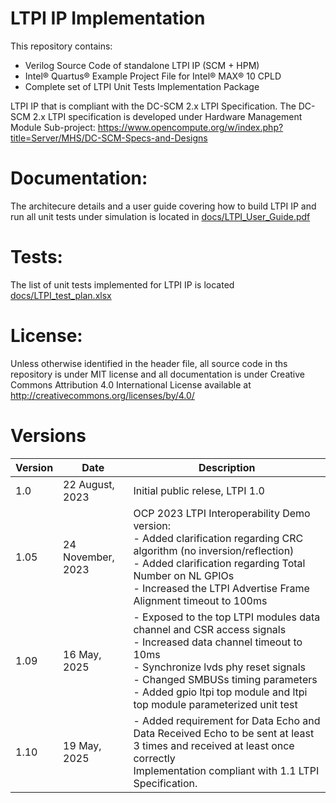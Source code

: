 # LTPI IP Implementation
This repository contains:
- Verilog Source Code of standalone LTPI IP (SCM + HPM)
- Intel® Quartus® Example Project File for Intel® MAX® 10 CPLD
- Complete set of LTPI Unit Tests Implementation Package

LTPI IP that is compliant with the DC-SCM 2.x LTPI Specification. The DC-SCM 2.x LTPI specification is developed under Hardware Management Module Sub-project: https://www.opencompute.org/w/index.php?title=Server/MHS/DC-SCM-Specs-and-Designs

# Documentation:
The architecure details and a user guide covering how to build LTPI IP and run all unit tests under simulation is located in [docs/LTPI_User_Guide.pdf](docs/LTPI_User_Guide.pdf)

# Tests:
The list of unit tests implemented for LTPI IP is located [docs/LTPI_test_plan.xlsx](docs/LTPI_test_plan.xlsx)
        
# License:
Unless otherwise identified in the header file, all source code in ths repository is under MIT license and all documentation is under Creative Commons Attribution 4.0 International License available at http://creativecommons.org/licenses/by/4.0/

# Versions

| Version       | Date                  | Description |
| -----------   | -----------           | ----------- |
| 1.0           | 22 August, 2023       | Initial public relese, LTPI 1.0     |
| 1.05          | 24 November, 2023     |  OCP 2023 LTPI Interoperability Demo version:<br>  - Added clarification regarding CRC algorithm (no inversion/reflection) <br>  - Added clarification regarding Total Number on NL GPIOs <br>  - Increased the LTPI Advertise Frame Alignment timeout to 100ms|
| 1.09          | 16 May, 2025          |- Exposed to the top LTPI modules data channel and CSR access signals <br>  - Increased data channel timeout to 10ms <br>  - Synchronize lvds phy reset signals   <br>  - Changed SMBUSs timing parameters <br>  - Added gpio ltpi top module and ltpi top module parameterized unit test |
| 1.10          | 19 May, 2025          |- Added requirement for Data Echo and Data Received Echo to be sent at least 3 times and received at least once correctly <br> Implementation compliant with 1.1 LTPI Specification. |




